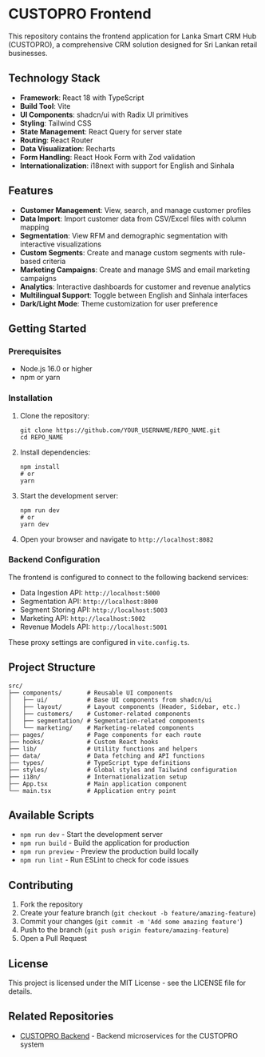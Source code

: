# CUSTOPRO Frontend

This repository contains the frontend application for Lanka Smart CRM Hub (CUSTOPRO), a comprehensive CRM solution designed for Sri Lankan retail businesses.

## Technology Stack

- **Framework**: React 18 with TypeScript
- **Build Tool**: Vite
- **UI Components**: shadcn/ui with Radix UI primitives
- **Styling**: Tailwind CSS
- **State Management**: React Query for server state
- **Routing**: React Router
- **Data Visualization**: Recharts
- **Form Handling**: React Hook Form with Zod validation
- **Internationalization**: i18next with support for English and Sinhala

## Features

- **Customer Management**: View, search, and manage customer profiles
- **Data Import**: Import customer data from CSV/Excel files with column mapping
- **Segmentation**: View RFM and demographic segmentation with interactive visualizations
- **Custom Segments**: Create and manage custom segments with rule-based criteria
- **Marketing Campaigns**: Create and manage SMS and email marketing campaigns
- **Analytics**: Interactive dashboards for customer and revenue analytics
- **Multilingual Support**: Toggle between English and Sinhala interfaces
- **Dark/Light Mode**: Theme customization for user preference

## Getting Started

### Prerequisites

- Node.js 16.0 or higher
- npm or yarn

### Installation

1. Clone the repository:
   ```
   git clone https://github.com/YOUR_USERNAME/REPO_NAME.git
   cd REPO_NAME
   ```

2. Install dependencies:
   ```
   npm install
   # or
   yarn
   ```

3. Start the development server:
   ```
   npm run dev
   # or
   yarn dev
   ```

4. Open your browser and navigate to `http://localhost:8082`

### Backend Configuration

The frontend is configured to connect to the following backend services:

- Data Ingestion API: `http://localhost:5000`
- Segmentation API: `http://localhost:8000`
- Segment Storing API: `http://localhost:5003`
- Marketing API: `http://localhost:5002`
- Revenue Models API: `http://localhost:5001`

These proxy settings are configured in `vite.config.ts`.

## Project Structure

```
src/
├── components/       # Reusable UI components
│   ├── ui/           # Base UI components from shadcn/ui
│   ├── layout/       # Layout components (Header, Sidebar, etc.)
│   ├── customers/    # Customer-related components
│   ├── segmentation/ # Segmentation-related components
│   └── marketing/    # Marketing-related components
├── pages/            # Page components for each route
├── hooks/            # Custom React hooks
├── lib/              # Utility functions and helpers
├── data/             # Data fetching and API functions
├── types/            # TypeScript type definitions
├── styles/           # Global styles and Tailwind configuration
├── i18n/             # Internationalization setup
├── App.tsx           # Main application component
└── main.tsx          # Application entry point
```

## Available Scripts

- `npm run dev` - Start the development server
- `npm run build` - Build the application for production
- `npm run preview` - Preview the production build locally
- `npm run lint` - Run ESLint to check for code issues

## Contributing

1. Fork the repository
2. Create your feature branch (`git checkout -b feature/amazing-feature`)
3. Commit your changes (`git commit -m 'Add some amazing feature'`)
4. Push to the branch (`git push origin feature/amazing-feature`)
5. Open a Pull Request

## License

This project is licensed under the MIT License - see the LICENSE file for details.

## Related Repositories

- [CUSTOPRO Backend](https://github.com/YOUR_USERNAME/CUSTOPRO_Backend) - Backend microservices for the CUSTOPRO system
